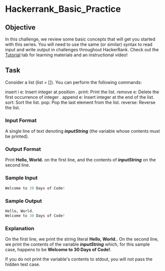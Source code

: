 # Hackerrank_Basic_Practice

## Objective 
In this challenge, we review some basic concepts that will get you started with this series. You will need to use the same (or similar) syntax to read input and write output in challenges throughout HackerRank. Check out the [Tutorial](https://www.hackerrank.com/challenges/30-hello-world/tutorial) tab for learning materials and an instructional video!

## Task 
Consider a list (list = []). You can perform the following commands:

insert i e: Insert integer  at position .
print: Print the list.
remove e: Delete the first occurrence of integer .
append e: Insert integer  at the end of the list.
sort: Sort the list.
pop: Pop the last element from the list.
reverse: Reverse the list.

### Input Format

A single line of text denoting **_inputString_** (the variable whose contents must be printed).

### Output Format

Print **Hello, World.** on the first line, and the contents of **_inputString_** on the second line.

### Sample Input
```python
Welcome to 30 Days of Code!
```
### Sample Output
```python
Hello, World. 
Welcome to 30 Days of Code!
```

### Explanation

On the first line, we print the string literal **Hello, World.**. On the second line, we print the contents of the  variable **_inputString_** which, for this sample case, happens to be **Welcome to 30 Days of Code!**.

If you do not print the variable's contents to stdout, you will not pass the hidden test case.
